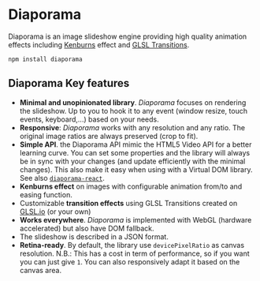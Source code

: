 Diaporama
=========
Diaporama is an image slideshow engine providing high quality animation effects including [Kenburns](http://github.com/gre/kenburns) effect and [GLSL Transitions](https://github.com/glslio/glsl-transition).

```
npm install diaporama
```

Diaporama Key features
------------

- **Minimal and unopinionated library**. *Diaporama* focuses on rendering the slideshow. Up to you to hook it to any event (window resize, touch events, keyboard,...) based on your needs.
- **Responsive**: *Diaporama* works with any resolution and any ratio. The original image ratios are always preserved (crop to fit).
- **Simple API**. the Diaporama API mimic the HTML5 Video API for a better learning curve. You can set some properties and the library will always be in sync with your changes (and update efficiently with the minimal changes). This also make it easy when using with a Virtual DOM library. See also [`diaporama-react`](http://github.com/glslio/diaporama-react).
- **Kenburns effect** on images with configurable animation from/to and easing function.
- Customizable **transition effects** using GLSL Transitions created on [GLSL.io](https://glsl.io/) (or your own)
- **Works everywhere**. *Diaporama* is implemented with WebGL (hardware accelerated) but also have DOM fallback.
- The slideshow is described in a JSON format.
- **Retina-ready**. By default, the library use `devicePixelRatio` as canvas resolution. N.B.: This has a cost in term of performance, so if you want you can just give `1`. You can also responsively adapt it based on the canvas area.

